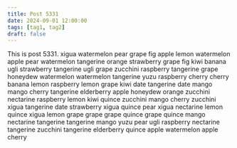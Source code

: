```yaml
---
title: Post 5331
date: 2024-09-01 12:00:00
tags: [tag1, tag2]
draft: false
---
```

This is post 5331.
xigua
watermelon
pear
grape
fig
apple
lemon
watermelon
apple
pear
watermelon
tangerine
orange
strawberry
grape
fig
kiwi
banana
ugli
strawberry
tangerine
ugli
grape
zucchini
raspberry
tangerine
grape
honeydew
watermelon
watermelon
tangerine
yuzu
raspberry
cherry
cherry
banana
lemon
raspberry
lemon
grape
kiwi
date
tangerine
date
mango
mango
cherry
tangerine
elderberry
apple
honeydew
orange
zucchini
nectarine
raspberry
lemon
kiwi
quince
zucchini
mango
cherry
zucchini
xigua
tangerine
date
strawberry
xigua
quince
pear
xigua
nectarine
lemon
quince
xigua
lemon
grape
grape
grape
quince
grape
quince
mango
nectarine
tangerine
tangerine
mango
yuzu
pear
ugli
raspberry
nectarine
tangerine
zucchini
tangerine
elderberry
quince
apple
watermelon
apple
cherry
